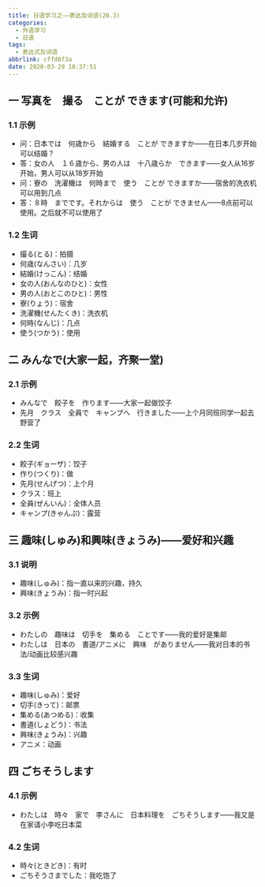 ```yaml
---
title: 日语学习之——表达及词语(20.3)
categories:
  - 外语学习
  - 日语
tags:
  - 表达式及词语
abbrlink: cffd8f3a
date: 2020-03-29 18:37:51
---
```

## 一 写真を　撮る　ことが  できます(可能和允许)

### 1.1 示例

* 问：日本では　何歳から　結婚する　ことが  できますか——在日本几岁开始可以结婚？ 
* 答：女の人　１６歳から、男の人は　十八歳らか　できます——女人从16岁开始，男人可以从18岁开始
* 问：寮の　洗濯機は　何時まで　使う　ことが  できますか——宿舍的洗衣机可以用到几点
* 答：８時　までです。それからは　使う　ことが  できません——8点前可以使用。之后就不可以使用了

<!--more-->

### 1.2 生词

* 撮る(とる)：拍摄
* 何歳(なんさい)：几岁
* 結婚(けっこん)：结婚
* 女の人(おんなのひと)：女性
* 男の人(おとこのひと)：男性
* 寮(りょう)：宿舍
* 洗濯機(せんたくき)：洗衣机
* 何時(なんじ)：几点
* 使う(つかう)：使用

## 二 みんなで(大家一起，齐聚一堂)

### 2.1 示例

* みんなで　餃子を　作ります——大家一起做饺子
* 先月　クラス　全員で　キャンプへ　行きました——上个月同班同学一起去野营了

### 2.2 生词

* 餃子(ギョーザ)：饺子
* 作り(つくり)：做
* 先月(せんげつ)：上个月
* クラス：班上
* 全員(ぜんいん)：全体人员
* キャンプ(きゃんぷ)：露营

## 三 趣味(しゅみ)和興味(きょうみ)——爱好和兴趣

### 3.1 说明

*  趣味(しゅみ)：指一直以来的兴趣，持久
* 興味(きょうみ)：指一时兴起

### 3.2 示例

* わたしの　趣味は　切手を　集める　ことです——我的爱好是集邮
* わたしは　日本の　書道/アニメに　興味　がありません——我对日本的书法/动画比较感兴趣

### 3.3 生词

* 趣味(しゅみ)：爱好
* 切手(きって)：邮票
* 集める(あつめる)：收集
* 書道(しょどう)：书法
* 興味(きょうみ)：兴趣
* アニメ：动画

## 四 ごちそうします

### 4.1 示例

* わたしは　時々　家で　李さんに　日本料理を　ごちそうします——我又是在家请小李吃日本菜

### 4.2 生词

* 時々(ときどき)：有时
* ごちそうさまでした：我吃饱了